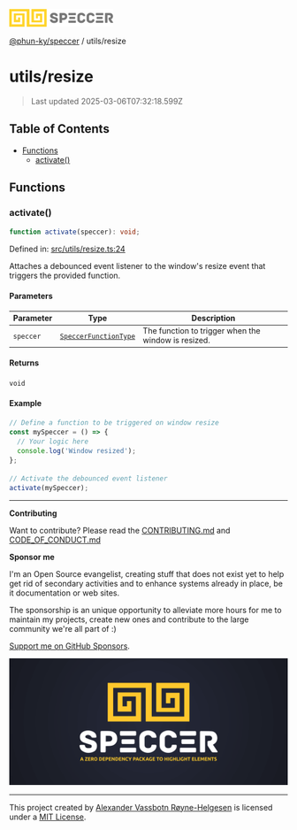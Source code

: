 <div>
  <img alt="SPECCER logo" src="https://raw.githubusercontent.com/phun-ky/speccer/main/public/logo-speccer-horizontal-colored-package.svg?raw=true" style="max-height:32px;" />
</div>

[@phun-ky/speccer](../README.md) / utils/resize

# utils/resize

> Last updated 2025-03-06T07:32:18.599Z

## Table of Contents

- [Functions](#functions)
  - [activate()](#activate)

## Functions

### activate()

```ts
function activate(speccer): void;
```

Defined in:
[src/utils/resize.ts:24](https://github.com/phun-ky/speccer/blob/main/src/utils/resize.ts#L24)

Attaches a debounced event listener to the window's resize event that triggers
the provided function.

#### Parameters

| Parameter | Type                                                             | Description                                         |
| --------- | ---------------------------------------------------------------- | --------------------------------------------------- |
| `speccer` | [`SpeccerFunctionType`](../types/speccer.md#speccerfunctiontype) | The function to trigger when the window is resized. |

#### Returns

`void`

#### Example

```ts
// Define a function to be triggered on window resize
const mySpeccer = () => {
  // Your logic here
  console.log('Window resized');
};

// Activate the debounced event listener
activate(mySpeccer);
```

---

**Contributing**

Want to contribute? Please read the
[CONTRIBUTING.md](https://github.com/phun-ky/speccer/blob/main/CONTRIBUTING.md)
and
[CODE_OF_CONDUCT.md](https://github.com/phun-ky/speccer/blob/main/CODE_OF_CONDUCT.md)

**Sponsor me**

I'm an Open Source evangelist, creating stuff that does not exist yet to help
get rid of secondary activities and to enhance systems already in place, be it
documentation or web sites.

The sponsorship is an unique opportunity to alleviate more hours for me to
maintain my projects, create new ones and contribute to the large community
we're all part of :)

[Support me on GitHub Sponsors](https://github.com/sponsors/phun-ky).

![Speccer banner, with logo and slogan: A zero dependency package to annotate or highlight elements](https://github.com/phun-ky/speccer/blob/main/public/speccer-banner.png?raw=true)

---

This project created by [Alexander Vassbotn Røyne-Helgesen](http://phun-ky.net)
is licensed under a [MIT License](https://choosealicense.com/licenses/mit/).

